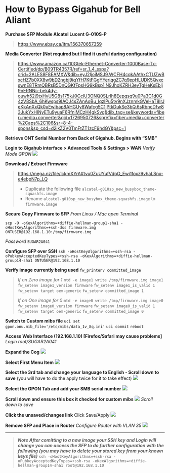 # How to Bypass Gigahub for Bell Aliant
**Purchase SFP Module Alcatel Lucent G-010S-P**
> https://www.ebay.ca/itm/156370657359

**Media Converter (Not required but I find it useful during configuration)**
> https://www.amazon.ca/10Gtek-Ethernet-Converter-1000Base-Tx-Certified/dp/B09TR4357R/ref=sr_1_4_sspa?crid=2ALES8F8EAMXW&dib=eyJ2IjoiMSJ9.WCFH4cqkAAthxCTUZwBxcHZ7b0XX8w9bD2ngbj9iqYfH7KtFGgYYeriqgZC7q9epHLUDK5QvxcswnE8TRmQBRsB5DnQGKfFpsHG9kBsp1iN9JhoKZRH3eyTgHeKsEblj9nERNNc-bek4dy-ouwh52j9txHvU5G8s175kJ0CclU3ONQ0SLrlh8Eepqsq9u0Pa3C1d0G4zV8SbA_6hKwsps9IAOJ4sZAnAoBu_lqzlPu5tv9nXJznmkGVeHaT8IrJeKkAnXxQk0uEwlbap8AHGUy8Wafcg5C1jPtkDukSe3bQ.6sRbncDfw83JukYxHINyETu9yuaF6RfniMCzH4gkSvg&dib_tag=se&keywords=fiber+media+converter&qid=1726950726&sprefix=fiber+media+converter%2Caps%2C106&sr=8-4-spons&sp_csd=d2lkZ2V0TmFtZT1zcF9hdGY&psc=1

**Retrieve ONT Serial Number from Back of Gigahub. Begins with “SMB”**

**Login to Gigahub interface > Advanced Tools & Settings > WAN**
*Verify Mode GPON*
<img src="https://i.imgur.com/DIXJxvk.png">

**Download / Extract Firmware**
> https://mega.nz/file/lckmXYrA#tvu0ZuUYufVdpO_Ewi1foxz9vhaLSnx-e4ebpN7p_LQ
> - Duplicate the following file `alcatel-g010sp_new_busybox_theme-squashfs.image`
> - Rename `alcatel-g010sp_new_busybox_theme-squashfs.image` to `firmware.image`

**Secure Copy Firmware to SFP**
*From Linux / Mac open Terminal*

`scp -O -oKexAlgorithms=+diffie-hellman-group1-sha1 -oHostKeyAlgorithms=+ssh-dss firmware.img ONTUSER@192.168.1.10:/tmp/firmware.img` 

*Password* `SUGAR2A041`

**Configure SFP over SSH**
`ssh -oHostKeyAlgorithms=+ssh-rsa -oPubkeyAcceptedKeyTypes=+ssh-rsa -oKexAlgorithms=+diffie-hellman-group14-sha1 ONTUSER@192.168.1.10`

**Verify image currently being used**
`fw_printenv committed_image`

> *If on Zero image for 1*
>         `mtd -e image1 write /tmp/firmware.img image1`
>         `fw_setenv image1_version firmware`
>         `fw_setenv image1_is_valid 1`
>         `fw_setenv target oem-generic`
>         `fw_setenv committed_image 1`
>         
> *If on One image for 0*
>         `mtd -e image0 write /tmp/firmware.img image0`
>         `fw_setenv image0_version firmware`
>         `fw_setenv image0_is_valid 1`
>         `fw_setenv target oem-generic`
>         `fw_setenv committed_image 0`


**Switch to Custom mibs file**
`uci set gpon.onu.mib_file='/etc/mibs/data_1v_8q.ini'`
`uci commit`
`reboot`

**Access Web Interface (192.168.1.10) [Firefox/Safari may cause problems]**
*Login root/SUGAR2A041*

**Expand the Cog**
<img src="https://i.imgur.com/n8Zv3xL.png">

**Select First Menu Item**
<img src="https://i.imgur.com/PG3ySHQ.png">

**Select the 3rd tab and change your language to English     - Scroll down to save** (you will have to do the apply twice for it to take effect)
<img src="https://i.imgur.com/AnKdgug.png">

**Select the GPON Tab and add your SMB serial number**
<img src="https://i.imgur.com/FADAdnl.png">

**Scroll down and ensure this box it checked for custom mibs**
<img src="https://i.imgur.com/DLhBaNE.png">
*Scroll down to save*

**Click the unsaved/changes link**
Click Save/Apply
<img src="https://i.imgur.com/2DuWsMw.png">

**Remove SFP and Place in Router**
*Configure Router with VLAN 35*
<img src="https://i.imgur.com/xl34tRv.png">

---

> ***Note After comitting to a new image your SSH key and Login will change you can access the SFP to do further configuration with the following (you may have to delete your stored key from your known keys file)***
> `ssh -oHostKeyAlgorithms=+ssh-rsa -oPubkeyAcceptedKeyTypes=+ssh-rsa -oKexAlgorithms=+diffie-hellman-group14-sha1 root@192.168.1.10`
